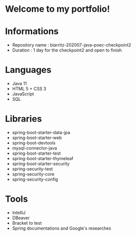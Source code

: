 # Welcome to my portfolio!

# Informations

- Repository name :  biarritz-202007-java-poec-checkpoint2
- Duration : 1 day for the checkpoint2 and open to finish

# Languages

- Java 11
- HTML 5 + CSS 3
- JavaScript
- SQL

# Libraries

 - spring-boot-starter-data-jpa
 - spring-boot-starter-web
 - spring-boot-devtools
 - mysql-connector-java
 - spring-boot-starter-test
 - spring-boot-starter-thymeleaf
 - spring-boot-starter-security
 - spring-security-test
 - spring-security-core
 - spring-security-config

# Tools

- IntelliJ
- DBeaver
- Bracket to test
- Spring documentations and Google's researches
